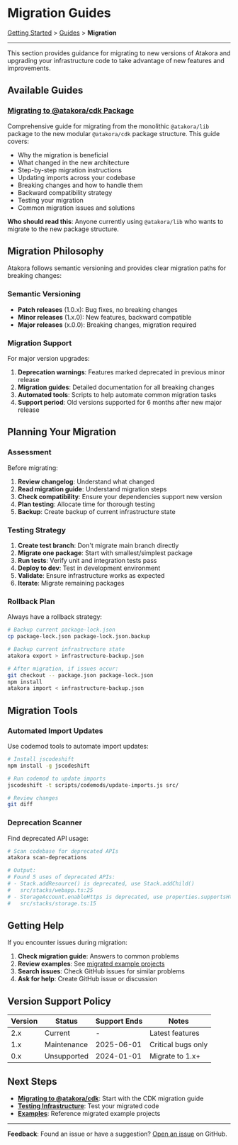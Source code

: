 # Migration Guides

[Getting Started](../../getting-started/README.md) > [Guides](../README.md) > **Migration**

---

This section provides guidance for migrating to new versions of Atakora and upgrading your infrastructure code to take advantage of new features and improvements.

## Available Guides

### [Migrating to @atakora/cdk Package](./migrating-to-cdk-package.md)

Comprehensive guide for migrating from the monolithic `@atakora/lib` package to the new modular `@atakora/cdk` package structure. This guide covers:

- Why the migration is beneficial
- What changed in the new architecture
- Step-by-step migration instructions
- Updating imports across your codebase
- Breaking changes and how to handle them
- Backward compatibility strategy
- Testing your migration
- Common migration issues and solutions

**Who should read this**: Anyone currently using `@atakora/lib` who wants to migrate to the new package structure.

## Migration Philosophy

Atakora follows semantic versioning and provides clear migration paths for breaking changes:

### Semantic Versioning

- **Patch releases** (1.0.x): Bug fixes, no breaking changes
- **Minor releases** (1.x.0): New features, backward compatible
- **Major releases** (x.0.0): Breaking changes, migration required

### Migration Support

For major version upgrades:

1. **Deprecation warnings**: Features marked deprecated in previous minor release
2. **Migration guides**: Detailed documentation for all breaking changes
3. **Automated tools**: Scripts to help automate common migration tasks
4. **Support period**: Old versions supported for 6 months after new major release

## Planning Your Migration

### Assessment

Before migrating:

1. **Review changelog**: Understand what changed
2. **Read migration guide**: Understand migration steps
3. **Check compatibility**: Ensure your dependencies support new version
4. **Plan testing**: Allocate time for thorough testing
5. **Backup**: Create backup of current infrastructure state

### Testing Strategy

1. **Create test branch**: Don't migrate main branch directly
2. **Migrate one package**: Start with smallest/simplest package
3. **Run tests**: Verify unit and integration tests pass
4. **Deploy to dev**: Test in development environment
5. **Validate**: Ensure infrastructure works as expected
6. **Iterate**: Migrate remaining packages

### Rollback Plan

Always have a rollback strategy:

```bash
# Backup current package-lock.json
cp package-lock.json package-lock.json.backup

# Backup current infrastructure state
atakora export > infrastructure-backup.json

# After migration, if issues occur:
git checkout -- package.json package-lock.json
npm install
atakora import < infrastructure-backup.json
```

## Migration Tools

### Automated Import Updates

Use codemod tools to automate import updates:

```bash
# Install jscodeshift
npm install -g jscodeshift

# Run codemod to update imports
jscodeshift -t scripts/codemods/update-imports.js src/

# Review changes
git diff
```

### Deprecation Scanner

Find deprecated API usage:

```bash
# Scan codebase for deprecated APIs
atakora scan-deprecations

# Output:
# Found 5 uses of deprecated APIs:
# - Stack.addResource() is deprecated, use Stack.addChild()
#   src/stacks/webapp.ts:25
# - StorageAccount.enableHttps is deprecated, use properties.supportsHttpsTrafficOnly
#   src/stacks/storage.ts:15
```

## Getting Help

If you encounter issues during migration:

1. **Check migration guide**: Answers to common problems
2. **Review examples**: See [migrated example projects](../../examples/README.md)
3. **Search issues**: Check GitHub issues for similar problems
4. **Ask for help**: Create GitHub issue or discussion

## Version Support Policy

| Version | Status | Support Ends | Notes |
|---------|--------|--------------|-------|
| 2.x | Current | - | Latest features |
| 1.x | Maintenance | 2025-06-01 | Critical bugs only |
| 0.x | Unsupported | 2024-01-01 | Migrate to 1.x+ |

## Next Steps

- **[Migrating to @atakora/cdk](./migrating-to-cdk-package.md)**: Start with the CDK migration guide
- **[Testing Infrastructure](../workflows/testing-infrastructure.md)**: Test your migrated code
- **[Examples](../../examples/README.md)**: Reference migrated example projects

---

**Feedback**: Found an issue or have a suggestion? [Open an issue](https://github.com/your-org/atakora/issues) on GitHub.
